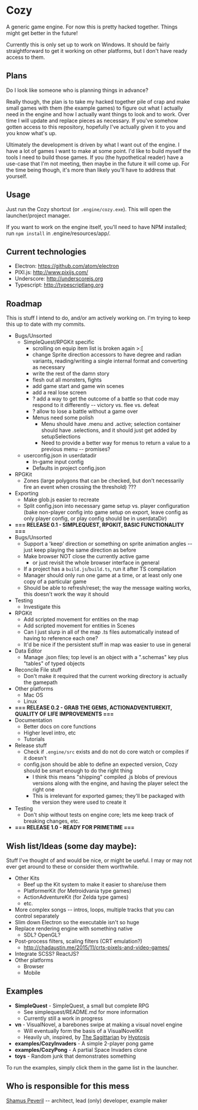 # Cozy

A generic game engine. For now this is pretty hacked together. Things might get better in the future!

Currently this is only set up to work on Windows. It should be fairly straightforward to get it working on other platforms, but I don't have ready access to them.


## Plans

Do I look like someone who is planning things in advance?

Really though, the plan is to take my hacked together pile of crap and make small games with them (the example games) to figure out what I actually need in the engine and how I actually want things to look and to work. Over time I will update and replace pieces as necessary. If you've somehow gotten access to this repository, hopefully I've actually given it to you and you know what's up.

Ultimately the development is driven by what I want out of the engine. I have a lot of games I want to make at some point. I'd like to build myself the tools I need to build those games. If you (the hypothetical reader) have a use-case that I'm not meeting, then maybe in the future it will come up. For the time being though, it's more than likely you'll have to address that yourself.


## Usage

Just run the Cozy shortcut (or `.engine/cozy.exe`). This will open the launcher/project manager.

If you want to work on the engine itself, you'll need to have NPM installed; run `npm install` in .engine/resources/app/.


## Current technologies

- Electron: <https://github.com/atom/electron>
- PIXI.js: <http://www.pixijs.com/>
- Underscore: <http://underscorejs.org>
- Typescript: <http://typescriptlang.org>


## Roadmap

This is stuff I intend to do, and/or am actively working on. I'm trying to keep this up to date with my commits.

- Bugs/Unsorted
    - SimpleQuest/RPGKit specific
        - scrolling on equip item list is broken again >:[
        - change Sprite direction accessors to have degree and radian variants, reading/writing a single internal format and converting as necessary
        - write the rest of the damn story
        - flesh out all monsters, fights
        - add game start and game win scenes
        - add a real lose screen
        - ? add a way to get the outcome of a battle so that code may respond to it differently -- victory vs. flee vs. defeat
        - ? allow to lose a battle without a game over
        - Menus need some polish
            - Menu should have .menu and .active; selection container should have .selections, and it should just get added by setupSelections
            - Need to provide a better way for menus to return a value to a previous menu -- promises?
    - userconfig.json in userdatadir
        - In-game input config
        - Defaults in project config.json
- RPGKit
    - Zones (large polygons that can be checked, but don't necessarily fire an event when crossing the threshold) ???
- Exporting
    - Make glob.js easier to recreate
    - Split config.json into necessary game setup vs. player configuration (bake non-player config into game setup on export, leave config as only player config, or play config should be in userdataDir)
- **=== RELEASE 0.1 - SIMPLEQUEST, RPGKIT, BASIC FUNCTIONALITY ===**
- Bugs/Unsorted
    - Support a 'keep' direction or something on sprite animation angles -- just keep playing the same direction as before
    - Make browser NOT close the currently active game
        - or just revisit the whole browser interface in general
    - If a project has a `build.js`/`build.ts`, run it after TS compilation
    - Manager should only run one game at a time, or at least only one copy of a particular game
    - Should be able to refresh/reset; the way the message waiting works, this doesn't work the way it should
- Testing
    - Investigate this
- RPGKit
    - Add scripted movement for entities on the map
    - Add scripted movement for entities in Scenes
    - Can I just slurp in all of the map .ts files automatically instead of having to reference each one?
    - It'd be nice if the persistent stuff in map was easier to use in general
- Data Editor
    - Manage .json files; top level is an object with a ".schemas" key plus "tables" of typed objects
- Reconcile File stuff
    - Don't make it required that the current working directory is actually the gamepath
- Other platforms
    - Mac OS
    - Linux
- **=== RELEASE 0.2 - GRAB THE GEMS, ACTIONADVENTUREKIT, QUALITY OF LIFE IMPROVEMENTS ===**
- Documentation
    - Better docs on core functions
    - Higher level intro, etc
    - Tutorials
- Release stuff
    - Check if `.engine/src` exists and do not do core watch or compiles if it doesn't
    - config.json should be able to define an expected version, Cozy should be smart enough to do the right thing
        - I think this means "shipping" compiled .js blobs of previous versions along with the engine, and having the player select the right one
        - This is irrelevant for exported games; they'll be packaged with the version they were used to create it
- Testing
    - Don't ship without tests on engine core; lets me keep track of breaking changes, etc.
- **=== RELEASE 1.0 - READY FOR PRIMETIME ===**

## Wish list/Ideas (some day maybe):

Stuff I've thought of and would be nice, or might be useful. I may or may not ever get around to these or consider them worthwhile.

- Other Kits
    - Beef up the Kit system to make it easier to share/use them
    - PlatformerKit (for Metroidvania type games)
    - ActionAdventureKit (for Zelda type games)
    - etc.
- More complex songs -- intros, loops, multiple tracks that you can control separately
- Slim down Electron so the executable isn't so huge
- Replace rendering engine with something native
    - SDL? OpenGL?
- Post-process filters, scaling filters (CRT emulation?)
    - <http://chadaustin.me/2015/11/crts-pixels-and-video-games/>
- Integrate SCSS? ReactJS?
- Other platforms
    - Browser
    - Mobile


## Examples

- **SimpleQuest** - SimpleQuest, a small but complete RPG
    - See simplequest/README.md for more information
    - Currently still a work in progress
- **vn** - VisualNovel, a barebones swipe at making a visual novel engine
    - Will eventually form the basis of a VisualNovelKit
    - Heavily uh, inspired, by [The Sagittarian](http://www.newgrounds.com/portal/view/560868) by [Hyptosis](http://www.lorestrome.com)
- **examples/CozyInvaders** - A simple 2-player pong game
- **examples/CozyPong** - A partial Space Invaders clone
- **toys** - Random junk that demonstrates something

To run the examples, simply click them in the game list in the launcher.



## Who is responsible for this mess

[Shamus Peveril](http://shamuspeveril.com) -- architect, lead (only) developer, example maker
